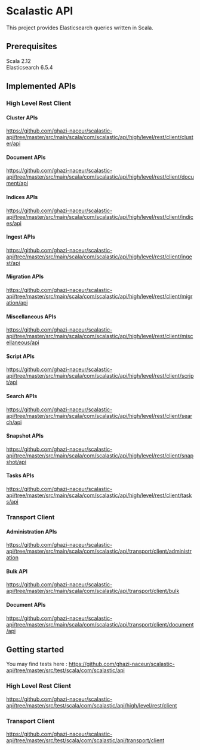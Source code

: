 # Scalastic API

This project provides Elasticsearch queries written in Scala.

## Prerequisites

 Scala 2.12 <br/>
 Elasticsearch 6.5.4 <br/>

## Implemented APIs
### High Level Rest Client
#### Cluster APIs
https://github.com/ghazi-naceur/scalastic-api/tree/master/src/main/scala/com/scalastic/api/high/level/rest/client/cluster/api
#### Document APIs
https://github.com/ghazi-naceur/scalastic-api/tree/master/src/main/scala/com/scalastic/api/high/level/rest/client/document/api
#### Indices APIs
https://github.com/ghazi-naceur/scalastic-api/tree/master/src/main/scala/com/scalastic/api/high/level/rest/client/indices/api
#### Ingest APIs
https://github.com/ghazi-naceur/scalastic-api/tree/master/src/main/scala/com/scalastic/api/high/level/rest/client/ingest/api
#### Migration APIs
https://github.com/ghazi-naceur/scalastic-api/tree/master/src/main/scala/com/scalastic/api/high/level/rest/client/migration/api
#### Miscellaneous APIs
https://github.com/ghazi-naceur/scalastic-api/tree/master/src/main/scala/com/scalastic/api/high/level/rest/client/miscellaneous/api
#### Script APIs
https://github.com/ghazi-naceur/scalastic-api/tree/master/src/main/scala/com/scalastic/api/high/level/rest/client/script/api
#### Search APIs
https://github.com/ghazi-naceur/scalastic-api/tree/master/src/main/scala/com/scalastic/api/high/level/rest/client/search/api
#### Snapshot APIs
https://github.com/ghazi-naceur/scalastic-api/tree/master/src/main/scala/com/scalastic/api/high/level/rest/client/snapshot/api
#### Tasks APIs
https://github.com/ghazi-naceur/scalastic-api/tree/master/src/main/scala/com/scalastic/api/high/level/rest/client/tasks/api

### Transport Client
#### Administration APIs
https://github.com/ghazi-naceur/scalastic-api/tree/master/src/main/scala/com/scalastic/api/transport/client/administration
#### Bulk API
https://github.com/ghazi-naceur/scalastic-api/tree/master/src/main/scala/com/scalastic/api/transport/client/bulk
#### Document APIs
https://github.com/ghazi-naceur/scalastic-api/tree/master/src/main/scala/com/scalastic/api/transport/client/document/api

## Getting started
You may find tests here : https://github.com/ghazi-naceur/scalastic-api/tree/master/src/test/scala/com/scalastic/api
### High Level Rest Client
https://github.com/ghazi-naceur/scalastic-api/tree/master/src/test/scala/com/scalastic/api/high/level/rest/client
### Transport Client
https://github.com/ghazi-naceur/scalastic-api/tree/master/src/test/scala/com/scalastic/api/transport/client